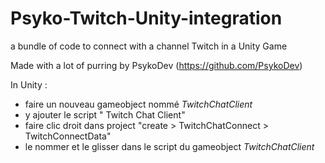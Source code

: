 # Psyko-Twitch-Unity-integration
a bundle of code to connect with a channel Twitch in a Unity Game

Made with a lot of purring by PsykoDev (https://github.com/PsykoDev)

In Unity :

- faire un nouveau gameobject nommé *TwitchChatClient*
-  y ajouter le script " Twitch Chat Client"
- faire clic droit dans project "create > TwitchChatConnect > TwitchConnectData"
 - le nommer et le glisser dans le script du gameobject *TwitchChatClient*
